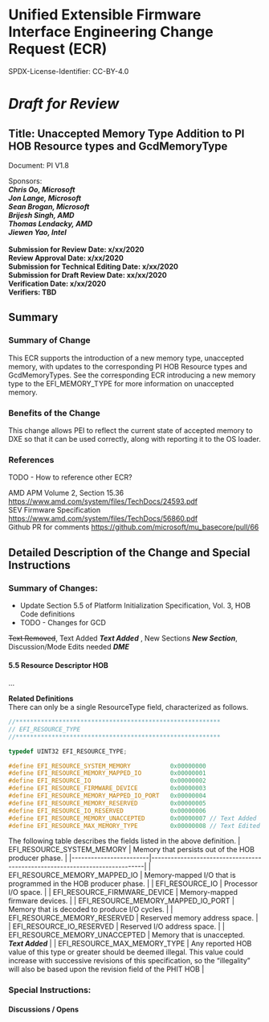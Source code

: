 # Unified Extensible Firmware Interface Engineering Change Request (ECR)
SPDX-License-Identifier: CC-BY-4.0
# ***Draft for Review***

## Title: Unaccepted Memory Type Addition to PI HOB Resource types and GcdMemoryType
Document: PI V1.8

Sponsors:<br>
***Chris Oo, Microsoft***<br>
***Jon Lange, Microsoft***<br>
***Sean Brogan, Microsoft***<br>
***Brijesh Singh, AMD***<br>
***Thomas Lendacky, AMD***<br>
***Jiewen Yao, Intel***<br>
<br>
**Submission for Review Date: x/xx/2020**<br>
**Review Approval Date: x/xx/2020**<br>
**Submission for Technical Editing Date: x/xx/2020**<br>
**Submission for Draft Review Date: xx/xx/2020**<br>
**Verification Date: x/xx/2020**<br>
**Verifiers: TBD**<br>

## Summary
### Summary of Change
This ECR supports the introduction of a new memory type, unaccepted memory, with updates to the corresponding PI HOB Resource types and GcdMemoryTypes. See the corresponding ECR introducing a new memory type to the EFI_MEMORY_TYPE for more information on unaccepted memory.

### Benefits of the Change
This change allows PEI to reflect the current state of accepted memory to DXE so that it can be used correctly, along with reporting it to the OS loader.

### References

TODO - How to reference other ECR?

AMD APM Volume 2, Section 15.36 https://www.amd.com/system/files/TechDocs/24593.pdf <br>
SEV Firmware Specification https://www.amd.com/system/files/TechDocs/56860.pdf <br>
Github PR for comments https://github.com/microsoft/mu_basecore/pull/66 <br>

## Detailed Description of the Change and Special Instructions

### Summary of Changes:
- Update Section 5.5 of Platform Initialization Specification, Vol. 3, HOB Code definitions
- TODO - Changes for GCD

~~Text Removed~~,  Text Added ***Text Added*** ,  New Sections ***New Section***, Discussion/Mode Edits needed ***DME***

#### 5.5  Resource Descriptor HOB
...

**Related Definitions**<br>
There can only be a single ResourceType field, characterized as follows.
``` c
//*********************************************************
// EFI_RESOURCE_TYPE
//*********************************************************

typedef UINT32 EFI_RESOURCE_TYPE;

#define EFI_RESOURCE_SYSTEM_MEMORY           0x00000000
#define EFI_RESOURCE_MEMORY_MAPPED_IO        0x00000001
#define EFI_RESOURCE_IO                      0x00000002
#define EFI_RESOURCE_FIRMWARE_DEVICE         0x00000003
#define EFI_RESOURCE_MEMORY_MAPPED_IO_PORT   0x00000004
#define EFI_RESOURCE_MEMORY_RESERVED         0x00000005
#define EFI_RESOURCE_IO_RESERVED             0x00000006
#define EFI_RESOURCE_MEMORY_UNACCEPTED       0x00000007 // Text Added
#define EFI_RESOURCE_MAX_MEMORY_TYPE         0x00000008 // Text Edited
```

The following table describes the fields listed in the above definition.
| EFI_RESOURCE_SYSTEM_MEMORY | Memory that persists out of the HOB producer phase.                    |
|------------------------|----------------------------------------------------------------------------|
| EFI_RESOURCE_MEMORY_MAPPED_IO   | Memory-mapped I/O that is programmed in the HOB producer phase.                                         |
| EFI_RESOURCE_IO  | Processor I/O space.     |
| EFI_RESOURCE_FIRMWARE_DEVICE  | Memory-mapped firmware devices.                   |
| EFI_RESOURCE_MEMORY_MAPPED_IO_PORT  | Memory that is decoded to produce I/O cycles. |
| EFI_RESOURCE_MEMORY_RESERVED  | Reserved memory address space.                                                            |
| EFI_RESOURCE_IO_RESERVED          | Reserved I/O address space.                                   |
| EFI_RESOURCE_MEMORY_UNACCEPTED          | Memory that is unaccepted. ***Text Added***                              |
| EFI_RESOURCE_MAX_MEMORY_TYPE      | Any reported HOB value of this type or greater should be deemed illegal. This value could increase with successive revisions of this specification, so the “illegality” will also be based upon the revision field of the PHIT HOB |

### Special Instructions:
#### Discussions / Opens
